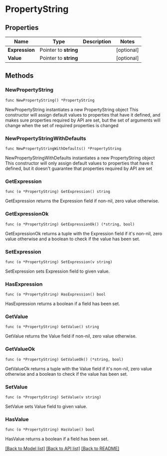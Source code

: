 # PropertyString

## Properties

Name | Type | Description | Notes
------------ | ------------- | ------------- | -------------
**Expression** | Pointer to **string** |  | [optional] 
**Value** | Pointer to **string** |  | [optional] 

## Methods

### NewPropertyString

`func NewPropertyString() *PropertyString`

NewPropertyString instantiates a new PropertyString object
This constructor will assign default values to properties that have it defined,
and makes sure properties required by API are set, but the set of arguments
will change when the set of required properties is changed

### NewPropertyStringWithDefaults

`func NewPropertyStringWithDefaults() *PropertyString`

NewPropertyStringWithDefaults instantiates a new PropertyString object
This constructor will only assign default values to properties that have it defined,
but it doesn't guarantee that properties required by API are set

### GetExpression

`func (o *PropertyString) GetExpression() string`

GetExpression returns the Expression field if non-nil, zero value otherwise.

### GetExpressionOk

`func (o *PropertyString) GetExpressionOk() (*string, bool)`

GetExpressionOk returns a tuple with the Expression field if it's non-nil, zero value otherwise
and a boolean to check if the value has been set.

### SetExpression

`func (o *PropertyString) SetExpression(v string)`

SetExpression sets Expression field to given value.

### HasExpression

`func (o *PropertyString) HasExpression() bool`

HasExpression returns a boolean if a field has been set.

### GetValue

`func (o *PropertyString) GetValue() string`

GetValue returns the Value field if non-nil, zero value otherwise.

### GetValueOk

`func (o *PropertyString) GetValueOk() (*string, bool)`

GetValueOk returns a tuple with the Value field if it's non-nil, zero value otherwise
and a boolean to check if the value has been set.

### SetValue

`func (o *PropertyString) SetValue(v string)`

SetValue sets Value field to given value.

### HasValue

`func (o *PropertyString) HasValue() bool`

HasValue returns a boolean if a field has been set.


[[Back to Model list]](../README.md#documentation-for-models) [[Back to API list]](../README.md#documentation-for-api-endpoints) [[Back to README]](../README.md)


